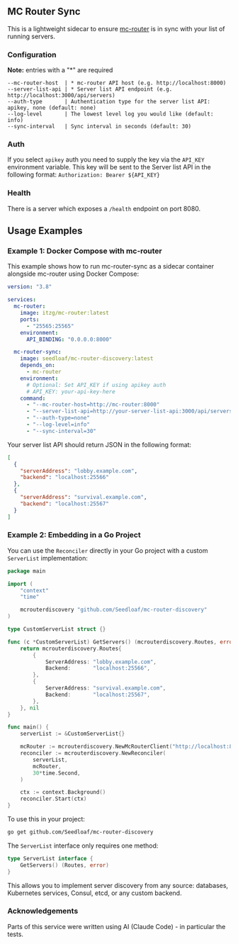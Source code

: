 ## MC Router Sync

This is a lightweight sidecar to ensure [mc-router](https://github.com/itzg/mc-router) is in sync with your list of running servers.

### Configuration

**Note:** entries with a "\*" are required

```
--mc-router-host  | * mc-router API host (e.g. http://localhost:8000)
--server-list-api | * Server list API endpoint (e.g. http://localhost:3000/api/servers)
--auth-type       | Authentication type for the server list API: apikey, none (default: none)
--log-level       | The lowest level log you would like (default: info)
--sync-interval   | Sync interval in seconds (default: 30)
```

### Auth

If you select `apikey` auth you need to supply the key via the `API_KEY` environment variable. This key will be sent to the Server list API in the following format: `Authorization: Bearer ${API_KEY}`

### Health

There is a server which exposes a `/health` endpoint on port 8080.

## Usage Examples

### Example 1: Docker Compose with mc-router

This example shows how to run mc-router-sync as a sidecar container alongside mc-router using Docker Compose:

```yaml
version: "3.8"

services:
  mc-router:
    image: itzg/mc-router:latest
    ports:
      - "25565:25565"
    environment:
      API_BINDING: "0.0.0.0:8000"

  mc-router-sync:
    image: seedloaf/mc-router-discovery:latest
    depends_on:
      - mc-router
    environment:
      # Optional: Set API_KEY if using apikey auth
      # API_KEY: your-api-key-here
    command:
      - "--mc-router-host=http://mc-router:8000"
      - "--server-list-api=http://your-server-list-api:3000/api/servers"
      - "--auth-type=none"
      - "--log-level=info"
      - "--sync-interval=30"
```

Your server list API should return JSON in the following format:

```json
[
  {
    "serverAddress": "lobby.example.com",
    "backend": "localhost:25566"
  },
  {
    "serverAddress": "survival.example.com",
    "backend": "localhost:25567"
  }
]
```

### Example 2: Embedding in a Go Project

You can use the `Reconciler` directly in your Go project with a custom `ServerList` implementation:

```go
package main

import (
    "context"
    "time"

    mcrouterdiscovery "github.com/Seedloaf/mc-router-discovery"
)

type CustomServerList struct {}

func (c *CustomServerList) GetServers() (mcrouterdiscovery.Routes, error) {
    return mcrouterdiscovery.Routes{
        {
            ServerAddress: "lobby.example.com",
            Backend:       "localhost:25566",
        },
        {
            ServerAddress: "survival.example.com",
            Backend:       "localhost:25567",
        },
    }, nil
}

func main() {
    serverList := &CustomServerList{}

    mcRouter := mcrouterdiscovery.NewMcRouterClient("http://localhost:8000")
    reconciler := mcrouterdiscovery.NewReconciler(
        serverList,
        mcRouter,
        30*time.Second,
    )

    ctx := context.Background()
    reconciler.Start(ctx)
}
```

To use this in your project:

```bash
go get github.com/Seedloaf/mc-router-discovery
```

The `ServerList` interface only requires one method:

```go
type ServerList interface {
    GetServers() (Routes, error)
}
```

This allows you to implement server discovery from any source: databases, Kubernetes services, Consul, etcd, or any custom backend.

### Acknowledgements

Parts of this service were written using AI (Claude Code) - in particular the tests.
